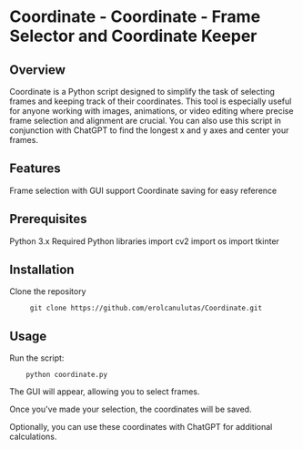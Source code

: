 # Coordinate - Coordinate - Frame Selector and Coordinate Keeper
## Overview

Coordinate is a Python script designed to simplify the task of selecting frames and keeping track of their coordinates. This tool is especially useful for anyone working with images, animations, or video editing where precise frame selection and alignment are crucial. You can also use this script in conjunction with ChatGPT to find the longest x and y axes and center your frames. 
## Features

Frame selection with GUI support
Coordinate saving for easy reference


## Prerequisites

Python 3.x
Required Python libraries
import cv2
import os
import tkinter 

## Installation

Clone the repository

         git clone https://github.com/erolcanulutas/Coordinate.git

## Usage

Run the script:

        python coordinate.py

The GUI will appear, allowing you to select frames.

Once you've made your selection, the coordinates will be saved.

Optionally, you can use these coordinates with ChatGPT for additional calculations.
